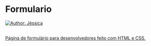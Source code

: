 # Formulario

 <a href="https://www.linkedin.com/in/j%C3%A9ssica-lemos-gomes/" target="_blank">
        <img src="https://img.shields.io/static/v1?label=Author&message=Jessica&color=ff69b4&&style=for-the-badge&logo=LinkedIn" alt="Author: Jéssica">
    </a>
    <a href="#"><br>

<br> Página de formulário para desenvolvedores feito com HTML e CSS.
